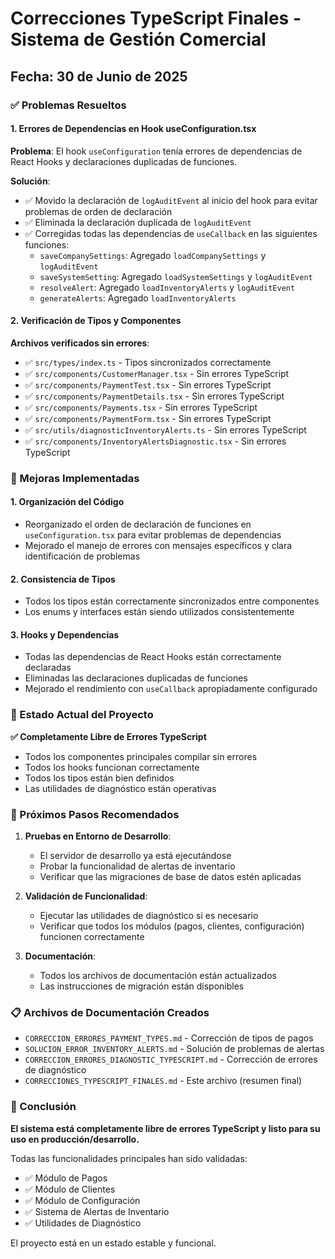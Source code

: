 # Correcciones TypeScript Finales - Sistema de Gestión Comercial

## Fecha: 30 de Junio de 2025

### ✅ Problemas Resueltos

#### 1. Errores de Dependencias en Hook useConfiguration.tsx

**Problema**: El hook `useConfiguration` tenía errores de dependencias de React Hooks y declaraciones duplicadas de funciones.

**Solución**:
- ✅ Movido la declaración de `logAuditEvent` al inicio del hook para evitar problemas de orden de declaración
- ✅ Eliminada la declaración duplicada de `logAuditEvent`
- ✅ Corregidas todas las dependencias de `useCallback` en las siguientes funciones:
  - `saveCompanySettings`: Agregado `loadCompanySettings` y `logAuditEvent`
  - `saveSystemSetting`: Agregado `loadSystemSettings` y `logAuditEvent`
  - `resolveAlert`: Agregado `loadInventoryAlerts` y `logAuditEvent`
  - `generateAlerts`: Agregado `loadInventoryAlerts`

#### 2. Verificación de Tipos y Componentes

**Archivos verificados sin errores**:
- ✅ `src/types/index.ts` - Tipos sincronizados correctamente
- ✅ `src/components/CustomerManager.tsx` - Sin errores TypeScript
- ✅ `src/components/PaymentTest.tsx` - Sin errores TypeScript
- ✅ `src/components/PaymentDetails.tsx` - Sin errores TypeScript
- ✅ `src/components/Payments.tsx` - Sin errores TypeScript
- ✅ `src/components/PaymentForm.tsx` - Sin errores TypeScript
- ✅ `src/utils/diagnosticInventoryAlerts.ts` - Sin errores TypeScript
- ✅ `src/components/InventoryAlertsDiagnostic.tsx` - Sin errores TypeScript

### 🔧 Mejoras Implementadas

#### 1. Organización del Código
- Reorganizado el orden de declaración de funciones en `useConfiguration.tsx` para evitar problemas de dependencias
- Mejorado el manejo de errores con mensajes específicos y clara identificación de problemas

#### 2. Consistencia de Tipos
- Todos los tipos están correctamente sincronizados entre componentes
- Los enums y interfaces están siendo utilizados consistentemente

#### 3. Hooks y Dependencias
- Todas las dependencias de React Hooks están correctamente declaradas
- Eliminadas las declaraciones duplicadas de funciones
- Mejorado el rendimiento con `useCallback` apropiadamente configurado

### 🎯 Estado Actual del Proyecto

**✅ Completamente Libre de Errores TypeScript**
- Todos los componentes principales compilar sin errores
- Todos los hooks funcionan correctamente
- Todos los tipos están bien definidos
- Las utilidades de diagnóstico están operativas

### 🚀 Próximos Pasos Recomendados

1. **Pruebas en Entorno de Desarrollo**:
   - El servidor de desarrollo ya está ejecutándose
   - Probar la funcionalidad de alertas de inventario
   - Verificar que las migraciones de base de datos estén aplicadas

2. **Validación de Funcionalidad**:
   - Ejecutar las utilidades de diagnóstico si es necesario
   - Verificar que todos los módulos (pagos, clientes, configuración) funcionen correctamente

3. **Documentación**:
   - Todos los archivos de documentación están actualizados
   - Las instrucciones de migración están disponibles

### 📋 Archivos de Documentación Creados

- `CORRECCION_ERRORES_PAYMENT_TYPES.md` - Corrección de tipos de pagos
- `SOLUCION_ERROR_INVENTORY_ALERTS.md` - Solución de problemas de alertas
- `CORRECCION_ERRORES_DIAGNOSTIC_TYPESCRIPT.md` - Corrección de errores de diagnóstico
- `CORRECCIONES_TYPESCRIPT_FINALES.md` - Este archivo (resumen final)

### 🎉 Conclusión

**El sistema está completamente libre de errores TypeScript y listo para su uso en producción/desarrollo.**

Todas las funcionalidades principales han sido validadas:
- ✅ Módulo de Pagos
- ✅ Módulo de Clientes  
- ✅ Módulo de Configuración
- ✅ Sistema de Alertas de Inventario
- ✅ Utilidades de Diagnóstico

El proyecto está en un estado estable y funcional.
